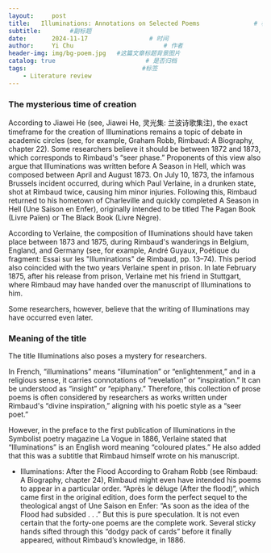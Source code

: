 ```yaml
---
layout:     post                       
title:   Illuminations: Annotations on Selected Poems               # 标题
subtitle:        #副标题
date:       2024-11-17                 # 时间
author:     Yi Chu                         # 作者
header-img: img/bg-poem.jpg   #这篇文章标题背景图片
catalog: true                         # 是否归档
tags:                                #标签
    - Literature review
---
```

### The mysterious time of creation

According to Jiawei He (see, Jiawei He, 灵光集: 兰波诗歌集注), the exact timeframe for the creation of Illuminations remains a topic of debate in academic circles (see, for example, Graham Robb, Rimbaud: A Biography, chapter 22). Some researchers believe it should be between 1872 and 1873, which corresponds to Rimbaud's “seer phase.” Proponents of this view also argue that Illuminations was written before A Season in Hell, which was composed between April and August 1873. On July 10, 1873, the infamous Brussels incident occurred, during which Paul Verlaine, in a drunken state, shot at Rimbaud twice, causing him minor injuries. Following this, Rimbaud returned to his hometown of Charleville and quickly completed A Season in Hell (Une Saison en Enfer), originally intended to be titled The Pagan Book (Livre Païen) or The Black Book (Livre Nègre).

According to Verlaine, the composition of Illuminations should have taken place between 1873 and 1875, during Rimbaud's wanderings in Belgium, England, and Germany (see, for example, André Guyaux, Poétique du fragment: Essai sur les "Illuminations" de Rimbaud, pp. 13–74). This period also coincided with the two years Verlaine spent in prison. In late February 1875, after his release from prison, Verlaine met his friend in Stuttgart, where Rimbaud may have handed over the manuscript of Illuminations to him.

Some researchers, however, believe that the writing of Illuminations may have occurred even later.

### Meaning of the title
The title Illuminations also poses a mystery for researchers.

In French, “illuminations” means “illumination” or “enlightenment,” and in a religious sense, it carries connotations of “revelation” or “inspiration.” It can be understood as “insight” or “epiphany.” Therefore, this collection of prose poems is often considered by researchers as works written under Rimbaud's “divine inspiration,” aligning with his poetic style as a “seer poet.”

However, in the preface to the first publication of Illuminations in the Symbolist poetry magazine La Vogue in 1886, Verlaine stated that “Illuminations” is an English word meaning “coloured plates.” He also added that this was a subtitle that Rimbaud himself wrote on his manuscript.

* Illuminations: After the Flood
According to Graham Robb (see Rimbaud: A Biography, chapter 24), Rimbaud might even have intended his poems to appear in a particular order. “Après le déluge (After the flood)”, which came first in the original edition, does form the perfect sequel to the theological angst of Une Saison en Enfer: “As soon as the idea of the Flood had subsided . . .” But this is pure speculation. It is not even certain that the forty-one poems are the complete work. Several sticky hands sifted through this “dodgy pack of cards” before it finally appeared, without Rimbaud’s knowledge, in 1886.
